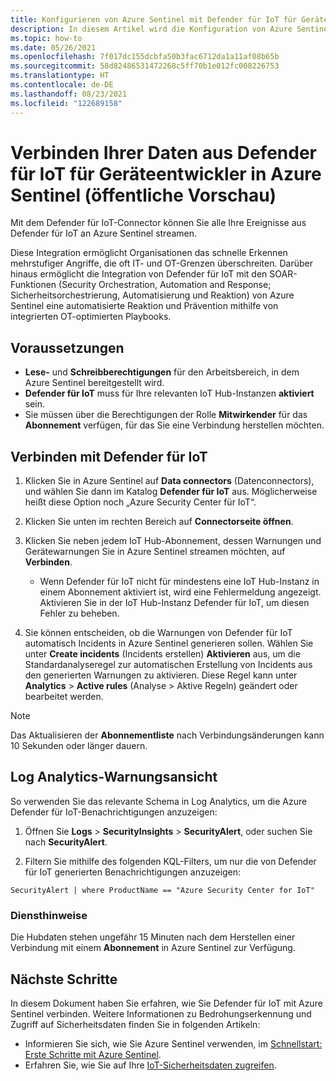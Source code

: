 ```yaml
---
title: Konfigurieren von Azure Sentinel mit Defender für IoT für Geräteentwickler
description: In diesem Artikel wird die Konfiguration von Azure Sentinel zum Empfangen von Daten aus Ihrer Defender für IoT-Lösung für Geräteentwickler erläutert.
ms.topic: how-to
ms.date: 05/26/2021
ms.openlocfilehash: 7f017dc155dcbfa50b3fac6712da1a11af08b65b
ms.sourcegitcommit: 58d82486531472268c5ff70b1e012fc008226753
ms.translationtype: HT
ms.contentlocale: de-DE
ms.lasthandoff: 08/23/2021
ms.locfileid: "122689158"
---
```

# <a name="connect-your-data-from-defender-for-iot-for-device-builders-to-azure-sentinel-public-preview"></a>Verbinden Ihrer Daten aus Defender für IoT für Geräteentwickler in Azure Sentinel (öffentliche Vorschau)

Mit dem Defender für IoT-Connector können Sie alle Ihre Ereignisse aus Defender für IoT an Azure Sentinel streamen. 

Diese Integration ermöglicht Organisationen das schnelle Erkennen mehrstufiger Angriffe, die oft IT- und OT-Grenzen überschreiten. Darüber hinaus ermöglicht die Integration von Defender für IoT mit den SOAR-Funktionen (Security Orchestration, Automation and Response; Sicherheitsorchestrierung, Automatisierung und Reaktion) von Azure Sentinel eine automatisierte Reaktion und Prävention mithilfe von integrierten OT-optimierten Playbooks. 

## <a name="prerequisites"></a>Voraussetzungen

- **Lese-** und **Schreibberechtigungen** für den Arbeitsbereich, in dem Azure Sentinel bereitgestellt wird.
- **Defender für IoT** muss für Ihre relevanten IoT Hub-Instanzen **aktiviert** sein.
- Sie müssen über die Berechtigungen der Rolle **Mitwirkender** für das **Abonnement** verfügen, für das Sie eine Verbindung herstellen möchten.

## <a name="connect-to-defender-for-iot"></a>Verbinden mit Defender für IoT

1. Klicken Sie in Azure Sentinel auf **Data connectors** (Datenconnectors), und wählen Sie dann im Katalog **Defender für IoT** aus. Möglicherweise heißt diese Option noch „Azure Security Center für IoT“.

1. Klicken Sie unten im rechten Bereich auf **Connectorseite öffnen**.

1. Klicken Sie neben jedem IoT Hub-Abonnement, dessen Warnungen und Gerätewarnungen Sie in Azure Sentinel streamen möchten, auf **Verbinden**.
    - Wenn Defender für IoT nicht für mindestens eine IoT Hub-Instanz in einem Abonnement aktiviert ist, wird eine Fehlermeldung angezeigt. Aktivieren Sie in der IoT Hub-Instanz Defender für IoT, um diesen Fehler zu beheben.

1. Sie können entscheiden, ob die Warnungen von Defender für IoT automatisch Incidents in Azure Sentinel generieren sollen. Wählen Sie unter **Create incidents** (Incidents erstellen) **Aktivieren** aus, um die Standardanalyseregel zur automatischen Erstellung von Incidents aus den generierten Warnungen zu aktivieren. Diese Regel kann unter **Analytics** > **Active rules** (Analyse > Aktive Regeln) geändert oder bearbeitet werden.

> [!NOTE]
> Das Aktualisieren der **Abonnementliste** nach Verbindungsänderungen kann 10 Sekunden oder länger dauern. 

## <a name="log-analytics-alert-view"></a>Log Analytics-Warnungsansicht

So verwenden Sie das relevante Schema in Log Analytics, um die Azure Defender für IoT-Benachrichtigungen anzuzeigen:

1. Öffnen Sie **Logs** > **SecurityInsights** > **SecurityAlert**, oder suchen Sie nach **SecurityAlert**.

1. Filtern Sie mithilfe des folgenden KQL-Filters, um nur die von Defender für IoT generierten Benachrichtigungen anzuzeigen:

```kusto
SecurityAlert | where ProductName == "Azure Security Center for IoT"
```

### <a name="service-notes"></a>Diensthinweise

Die Hubdaten stehen ungefähr 15 Minuten nach dem Herstellen einer Verbindung mit einem **Abonnement** in Azure Sentinel zur Verfügung.

## <a name="next-steps"></a>Nächste Schritte

In diesem Dokument haben Sie erfahren, wie Sie Defender für IoT mit Azure Sentinel verbinden. Weitere Informationen zu Bedrohungserkennung und Zugriff auf Sicherheitsdaten finden Sie in folgenden Artikeln:

- Informieren Sie sich, wie Sie Azure Sentinel verwenden, im [Schnellstart: Erste Schritte mit Azure Sentinel](/azure/sentinel/get-visibility).
- Erfahren Sie, wie Sie auf Ihre [IoT-Sicherheitsdaten zugreifen](how-to-security-data-access.md).
